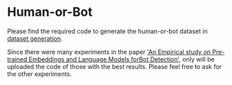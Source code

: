 # Human-or-Bot

Please find the required code to generate the human-or-bot dataset in [dataset generation](https://github.com/cberrioa/Human-or-Bot/tree/master/dataset%20generation).

Since there were many experiments in the paper ['An Empirical study on Pre-trained Embeddings and Language Models forBot Detection'](https://www.aclweb.org/anthology/W19-4317.pdf), only will be uploaded the code of those with the best results. Please feel free to ask for the other experiments.
